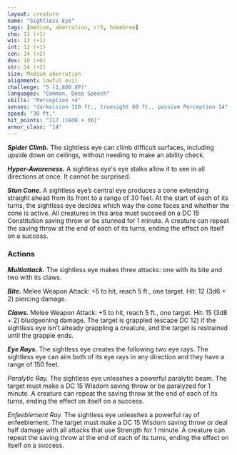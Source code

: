 ```yaml
---
layout: creature
name: "Sightless Eye"
tags: [medium, aberration, cr5, homebrew]
cha: 13 (+1)
wis: 13 (+1)
int: 12 (+1)
con: 14 (+2)
dex: 10 (+0)
str: 14 (+2)
size: Medium aberration
alignment: lawful evil
challenge: "5 (1,800 XP)"
languages: "Common, Deep Speech"
skills: "Perception +4"
senses: "darkvision 120 ft., truesight 60 ft., passive Perception 14"
speed: "30 ft."
hit_points: "117 (18d8 + 36)"
armor_class: "14"
---
```


***Spider Climb.*** The sightless eye can climb difficult surfaces, including upside down on ceilings, without needing to make an ability check.

***Hyper-Awareness.*** A sightless eye's eye stalks allow it to see in all
directions at once. It cannot be surprised.

***Stun Cone.*** A sightless eye’s central eye produces a cone extending
straight ahead from its front to a range of 30 feet. At the start of each
of its turns, the sightless eye decides which way the cone faces and
whether the cone is active. All creatures in this area must succeed on a DC
15 Constitution saving throw or be stunned for 1 minute. A creature can
repeat the saving throw at the end of each of its turns, ending the effect on
itself on a success.

### Actions

***Multiattack.*** The sightless eye makes three attacks: one with its bite
and two with its claws.

***Bite.*** Melee Weapon Attack: +5 to hit, reach 5 ft., one target. Hit: 12
(3d6 + 2) piercing damage.

***Claws.*** Melee Weapon Attack: +5 to hit, reach 5 ft., one target. Hit:
15 (3d8 + 2) bludgeoning damage. The target is grappled (escape DC 12)
if the sightless eye isn’t already grappling a creature, and the target is
restrained until the grapple ends.

***Eye Rays.*** The sightless eye creates the following two eye rays. The sightless eye can aim both of its eye rays in any direction and they have a range of 150 feet.

<i>Paralytic Ray.</i> The sightless eye unleashes a
powerful paralytic beam. The target must make a DC 15 Wisdom saving
throw or be paralyzed for 1 minute. A creature can repeat the saving throw
at the end of each of its turns, ending the effect on itself on a success.

<i>Enfeeblement Ray.</i> The sightless eye unleashes
a powerful ray of enfeeblement. The target must make a DC 15 Wisdom
saving throw or deal half damage with all attacks that use Strength for 1
minute. A creature can repeat the saving throw at the end of each of its
turns, ending the effect on itself on a success.
